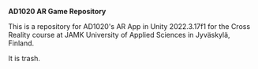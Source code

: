 **AD1020 AR Game Repository**

This is a repository for AD1020's AR App in Unity 2022.3.17f1 for the Cross Reality course at JAMK University of Applied Sciences in Jyväskylä, Finland.

It is trash.
